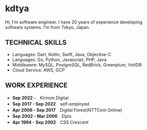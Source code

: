 # kdtya
Hi, I'm software engineer.
I have 20 years of experience developing software systems.
I’m from Tokyo, Japan.

## TECHNICAL SKILLS
 + Languages: Dart, Kotlin, Swift, Java, Objective-C
 + Languages: Go, Python, Javascript, PHP, Java
 + Middleawre: MySQL, PostgreSQL, RedBrick, Greenplum, VoltDB
 + Cloud Service: AWS, GCP

## WORK EXPERIENCE

+ **Sep 2022 -**　Kirirom Digital
+ **Sep 2017 - Sep 2022**　self-employed
+ **Apr 2006 - Sep 2017**　Digital Forest(NTTCom Online)
+ **Sep 2002 - Mar 2006**　Elpis
+ **Apr 1994 - Sep 2002**　CSS Crescent

